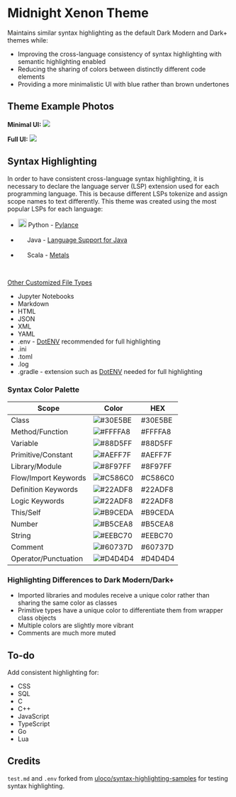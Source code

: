 <h1>Midnight Xenon Theme</h1>

Maintains similar syntax highlighting as the default Dark Modern and Dark+ themes while:

<ul>
<li>Improving the cross-language consistency of syntax highlighting with semantic highlighting enabled</li>
<li>Reducing the sharing of colors between distinctly different code elements</li>
<li>Providing a more minimalistic UI with blue rather than brown undertones</li>
</ul>

<h2>Theme Example Photos</h2>

**Minimal UI:**
<img src="https://d1nheu3uhuz51e.cloudfront.net/dark-xenon-theme/theme_examples/python_minimal.png">

**Full UI:**
<img src="https://d1nheu3uhuz51e.cloudfront.net/dark-xenon-theme/theme_examples/python_full_ui.png">

<h2>Syntax Highlighting</h2>

In order to have consistent cross-language syntax highlighting, it is necessary to declare the language server (LSP) extension used for each programming language. This is because different LSPs tokenize and assign scope names to text differently. This theme was created using the most popular LSPs for each language:

- <img src="https://d1nheu3uhuz51e.cloudfront.net/dark-xenon-theme/language_logos/python.png" width="19"> Python - <a href="https://marketplace.visualstudio.com/items?itemName=ms-python.vscode-pylance">Pylance</a>

- <img src="https://d1nheu3uhuz51e.cloudfront.net/dark-xenon-theme/language_logos/java.png" width="17"> Java - <a href="https://marketplace.visualstudio.com/items?itemName=redhat.java">Language Support for Java</a>

- <img src="https://d1nheu3uhuz51e.cloudfront.net/dark-xenon-theme/language_logos/scala.png" width="17"> Scala - <a href="https://marketplace.visualstudio.com/items?itemName=scalameta.metals">Metals</a>

<!-- - <img src="https://d1nheu3uhuz51e.cloudfront.net/dark-xenon-theme/language_logos/lua.png" width="17"> Lua - <a href="https://marketplace.visualstudio.com/items?itemName=sumneko.lua">Lua Language Server</a> -->

<br>

<u>Other Customized File Types</u>

- Jupyter Notebooks
- Markdown
- HTML
- JSON
- XML
- YAML
- .env - <a href="https://marketplace.visualstudio.com/items?itemName=mikestead.dotenv">DotENV</a> recommended for full highlighting
- .ini
- .toml
- .log
- .gradle - extension such as <a href="https://marketplace.visualstudio.com/items?itemName=vscjava.vscode-gradle">DotENV</a> needed for full highlighting

<h3>Syntax Color Palette</h3>

| Scope                | Color                                              | HEX       |
| -------------------- | -------------------------------------------------- | --------- |
| Class                | ![#30E5BE](https://fakeimg.pl/35/30E5BE/?text=+)   | #30E5BE   |
| Method/Function      | ![#FFFFA8](https://fakeimg.pl/35/FFFFA8/?text=+)   | #FFFFA8   |
| Variable             | ![#88D5FF](https://fakeimg.pl/35/88D5FF/?text=+)   | #88D5FF   |
| Primitive/Constant   | ![#AEFF7F](https://fakeimg.pl/35/AEFF7F/?text=+)   | #AEFF7F   |
| Library/Module       | ![#8F97FF](https://fakeimg.pl/35/8F97FF/?text=+)   | #8F97FF   |
| Flow/Import Keywords | ![#C586C0](https://fakeimg.pl/35/C586C0/?text=+)   | #C586C0   |
| Definition Keywords  | ![#22ADF8](https://fakeimg.pl/35/22ADF8/?text=+)   | #22ADF8   |
| Logic Keywords       | ![#22ADF8](https://fakeimg.pl/35/22ADF8/?text=+)   | #22ADF8   |
| This/Self            | ![#B9CEDA](https://fakeimg.pl/35/B9CEDA/?text=+)   | #B9CEDA   |
| Number               | ![#B5CEA8](https://fakeimg.pl/35/B5CEA8/?text=+)   | #B5CEA8   |
| String               | ![#EEBC70](https://fakeimg.pl/35/EEBC70/?text=+)   | #EEBC70   |
| Comment              | ![#60737D](https://fakeimg.pl/35/60737D/?text=+)   | #60737D   |
| Operator/Punctuation | ![#D4D4D4](https://fakeimg.pl/35/D4D4D4/?text=+)   | #D4D4D4   |

<h3>Highlighting Differences to Dark Modern/Dark+</h3>

- Imported libraries and modules receive a unique color rather than sharing the same color as classes
- Primitive types have a unique color to differentiate them from wrapper class objects
- Multiple colors are slightly more vibrant
- Comments are much more muted

<h2>To-do</h2>

Add consistent highlighting for:

- CSS
- SQL
- C
- C++
- JavaScript
- TypeScript
- Go
- Lua

<h2>Credits</h2>

`test.md` and `.env` forked from <a href="https://github.com/uloco/syntax-highlighting-samples">uloco/syntax-highlighting-samples</a> for testing syntax highlighting.
